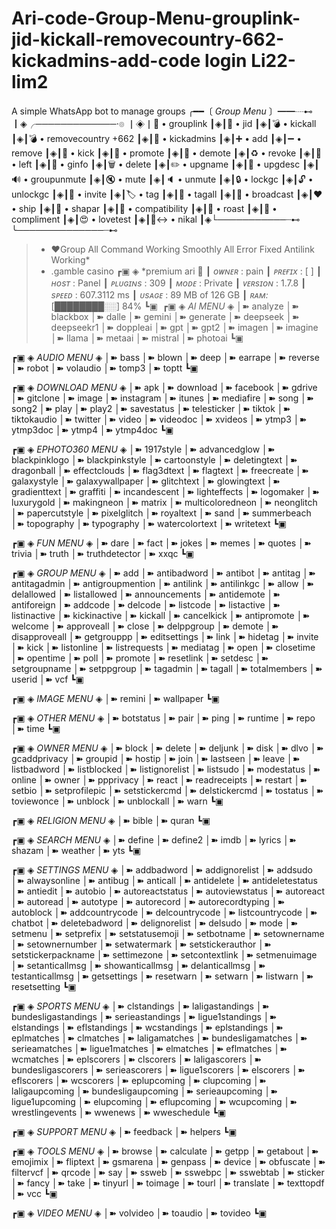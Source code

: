 # Ari-code-Group-Menu-grouplink-jid-kickall-removecountry-662-kickadmins-add-code login Li22-lim2
A simple WhatsApp bot to manage groups
╭━━〔 *Group Menu* 〕━━┈⊷
┃◈╭─────────────·๏
┃◈┃🔗 • grouplink
┃◈┃🔗 • jid
┃◈┃💣 • kickall
┃◈┃💣 • removecountry +662
┃◈┃👑 • kickadmins
┃◈┃➕ • add
┃◈┃➖ • remove
┃◈┃🦵 • kick
┃◈┃🔼 • promote 
┃◈┃🔽 • demote
┃◈┃♻️ • revoke
┃◈┃👋 • left
┃◈┃📄 • ginfo
┃◈┃🗑️ • delete 
┃◈┃✏️ • upgname
┃◈┃📝 • upgdesc
┃◈┃🔊 • groupunmute
┃◈┃🔇 • mute
┃◈┃🔈 • unmute
┃◈┃🔒 • lockgc
┃◈┃🔓 • unlockgc
┃◈┃🧾 • invite
┃◈┃🏷️ • tag
┃◈┃📢 • tagall
┃◈┃📢 • broadcast
┃◈┃❤️ • ship
┃◈┃🧾 • shapar
┃◈┃🫣 • compatibility
┃◈┃🤔 • roast
┃◈┃🥰 • compliment
┃◈┃😍 • lovetest
┃◈┃🙂‍↔️ • nikal
┃◈└───────────┈⊷
╰──────────────┈⊷
> * ❤️Group All Command Working Smoothly All Error Fixed Antilink Working*
> * .gamble casino 
┏▣ ◈ *premium ari 🤖 
┃ *ᴏᴡɴᴇʀ* : pain
┃ *ᴘʀᴇғɪx* : [  ]
┃ *ʜᴏsᴛ* : Panel
┃ *ᴘʟᴜɢɪɴs* : 309
┃ *ᴍᴏᴅᴇ* : Private
┃ *ᴠᴇʀsɪᴏɴ* : 1.7.8
┃ *sᴘᴇᴇᴅ* : 607.3112 ms
┃ *ᴜsᴀɢᴇ* : 89 MB of 126 GB
┃ *ʀᴀᴍ:* [████████░░] 84%
┗▣ 
‎‎‎‎‎‎‎‎‎‎‎‎‎‎‎‎‎‎‎‎‎‎‎‎‎‎‎‎‎‎‎‎‎‎‎‎‎‎‎‎‎‎‎‎‎‎‎‎‎‎‎‎‎‎‎‎‎‎‎‎‎‎‎‎‎‎‎‎‎‎‎‎‎‎‎‎‎‎‎‎‎‎‎‎‎‎‎‎‎‎‎‎‎‎‎‎‎‎‎‎‎‎‎‎‎‎‎‎‎‎‎‎‎‎‎‎‎‎‎‎‎‎‎‎‎‎‎‎‎‎‎‎‎‎‎‎‎‎‎‎‎‎‎‎‎‎‎‎‎‎‎‎‎‎‎‎‎‎‎‎‎‎‎‎‎‎‎‎‎‎‎‎‎‎‎‎‎‎‎‎‎‎‎‎‎‎‎‎‎‎‎‎‎‎‎‎‎‎‎‎‎‎‎‎‎‎‎‎‎‎‎‎‎‎‎‎‎‎‎‎‎‎‎‎‎‎‎‎‎‎‎‎‎‎‎‎‎‎‎‎‎‎‎‎‎‎‎‎‎‎‎‎‎‎‎‎‎‎‎‎‎‎‎‎‎‎‎‎‎‎‎‎‎‎‎‎‎‎‎‎‎‎‎‎‎‎‎‎‎‎‎‎‎‎‎‎‎‎‎‎‎‎‎‎‎‎‎‎‎‎‎‎‎‎‎‎‎‎‎‎‎‎‎‎‎‎‎‎‎‎‎‎‎‎‎‎‎‎‎‎‎‎‎‎‎‎‎‎‎‎‎‎‎‎‎‎‎‎‎‎‎‎‎‎‎‎‎‎‎‎‎‎‎‎‎‎‎‎‎‎‎‎‎‎‎‎‎‎‎‎‎‎‎‎‎‎‎‎‎‎‎‎‎‎‎‎‎‎‎‎‎‎‎‎‎‎‎‎‎‎‎‎‎‎‎‎‎‎‎‎‎‎‎‎‎‎‎‎‎‎‎‎‎‎‎‎‎‎‎‎‎‎‎‎‎‎‎‎‎‎‎‎‎‎‎‎‎‎‎‎‎‎‎‎‎‎‎‎‎‎‎‎‎‎‎‎‎‎‎‎‎‎‎‎‎‎‎‎‎‎‎‎‎‎‎‎‎‎‎‎‎‎‎‎‎‎‎‎‎‎‎‎‎‎‎‎‎‎‎‎‎‎‎‎‎‎‎‎‎‎‎‎‎‎‎‎‎‎‎‎‎‎‎‎‎‎‎‎‎‎‎‎‎‎‎‎‎‎‎‎‎‎‎‎‎‎‎‎‎‎‎‎‎‎‎‎‎‎‎‎‎‎‎‎‎‎‎‎‎‎‎‎‎‎‎‎‎‎‎‎‎‎‎‎‎‎‎‎‎‎‎‎‎‎‎‎‎‎‎‎‎‎‎‎‎‎‎‎‎‎‎‎‎‎‎‎‎‎‎‎‎‎‎‎‎‎‎‎‎‎‎‎‎‎‎‎‎‎‎‎‎‎‎‎‎‎‎‎‎‎‎‎‎‎‎‎‎‎‎‎‎‎‎‎‎‎‎‎‎‎‎‎‎‎‎‎‎‎‎‎‎‎‎‎‎‎‎‎‎‎‎‎‎‎‎‎‎‎‎‎‎‎‎‎‎‎‎‎‎‎‎‎‎‎‎‎‎‎‎‎‎‎‎‎‎‎‎‎‎‎‎‎‎‎‎‎‎‎‎‎‎‎‎‎‎‎‎‎‎‎‎‎‎‎‎‎‎‎‎‎‎‎‎‎‎‎‎‎‎‎‎‎‎‎‎‎‎‎‎‎‎‎‎‎‎‎‎‎‎‎‎‎‎‎‎‎‎‎‎‎‎‎‎‎‎‎‎‎‎‎‎‎‎‎‎‎‎‎‎‎‎‎‎‎‎‎‎‎‎‎‎‎‎‎‎‎‎‎‎‎‎‎‎‎‎‎‎‎‎‎‎‎‎‎‎‎‎‎‎‎‎‎‎‎‎‎‎‎‎‎‎‎‎‎‎‎‎‎‎‎‎‎‎‎‎‎‎‎‎‎‎‎‎‎‎‎‎‎‎‎‎‎‎‎‎‎‎‎‎‎‎‎‎‎‎‎‎‎‎‎‎‎‎‎‎‎‎‎‎‎‎‎‎‎‎‎‎‎‎‎‎‎‎‎‎‎‎‎‎‎‎‎‎‎‎‎‎‎‎‎‎‎‎‎‎‎‎‎‎‎‎‎‎‎‎‎‎‎‎‎‎‎‎‎‎‎‎‎‎‎‎‎‎‎‎‎‎‎‎‎‎‎‎‎‎‎‎‎‎‎‎‎‎‎‎‎‎‎‎‎‎‎‎‎‎‎‎‎‎‎‎‎‎‎‎‎‎‎‎‎‎‎‎‎‎‎‎‎‎‎‎‎‎‎‎‎‎‎‎‎‎‎‎‎‎‎‎‎‎‎‎‎‎‎‎‎‎‎‎‎‎‎‎‎‎‎‎‎‎‎‎‎‎‎‎‎‎‎‎‎‎‎‎‎‎‎‎‎‎‎‎‎‎‎‎‎‎‎‎‎‎‎‎‎‎‎‎‎‎‎‎‎‎‎‎‎‎‎‎‎‎‎‎‎‎‎‎‎‎‎‎‎‎‎‎‎‎‎‎‎‎‎‎‎‎‎‎‎‎‎‎‎‎‎‎‎‎‎‎‎‎‎‎‎‎‎‎‎‎‎‎‎‎‎‎‎‎‎‎‎‎‎‎‎‎‎‎‎‎‎‎‎‎‎‎‎‎‎‎‎‎‎‎‎‎‎‎‎‎‎‎‎‎‎‎‎‎‎‎‎‎‎‎‎‎‎‎‎‎‎‎‎‎‎‎‎‎‎‎‎‎‎‎‎‎‎‎‎‎‎‎‎‎‎‎‎‎‎‎‎‎‎‎‎‎‎‎‎‎‎‎‎‎‎‎‎‎‎‎‎‎‎‎‎‎‎‎‎‎‎‎‎‎‎‎‎‎‎‎‎‎‎‎‎‎‎‎‎‎‎‎‎‎‎‎‎‎‎‎‎‎‎‎‎‎‎‎‎‎‎‎‎‎‎‎‎‎‎‎‎‎‎‎‎‎‎‎‎‎‎‎‎‎‎‎‎‎‎‎‎‎‎‎‎‎‎‎‎‎‎‎‎‎‎‎‎‎‎‎‎‎‎‎‎‎‎‎‎‎‎‎‎‎‎‎‎‎‎‎‎‎‎‎‎‎‎‎‎‎‎‎‎‎‎‎‎‎‎‎‎‎‎‎‎‎‎‎‎‎‎‎‎‎‎‎‎‎‎‎‎‎‎‎‎‎‎‎‎‎‎‎‎‎‎‎‎‎‎‎‎‎‎‎‎‎‎‎‎‎‎‎‎‎‎‎‎‎‎‎‎‎‎‎‎‎‎‎‎‎‎‎‎‎‎‎‎‎‎‎‎‎‎‎‎‎‎‎‎‎‎‎‎‎‎‎‎‎‎‎‎‎‎‎‎‎‎‎‎‎‎‎‎‎‎‎‎‎‎‎‎‎‎‎‎‎‎‎‎‎‎‎‎‎‎‎‎‎‎‎‎‎‎‎‎‎‎‎‎‎‎‎‎‎‎‎‎‎‎‎‎‎‎‎‎‎‎‎‎‎‎‎‎‎‎‎‎‎‎‎‎‎‎‎‎‎‎‎‎‎‎‎‎‎‎‎‎‎‎‎‎‎‎‎‎‎‎‎‎‎‎‎‎‎‎‎‎‎‎‎‎‎‎‎‎‎‎‎‎‎‎‎‎‎‎‎‎‎‎‎‎‎‎‎‎‎‎‎‎‎‎‎‎‎‎‎‎‎‎‎‎‎‎‎‎‎‎‎‎‎‎‎‎‎‎‎‎‎‎‎‎‎‎‎‎‎‎‎‎‎‎‎‎‎‎‎‎‎‎‎‎‎‎‎‎‎‎‎‎‎‎‎‎‎‎‎‎‎‎‎‎‎‎‎‎‎‎‎‎‎‎‎‎‎‎‎‎‎‎‎‎‎‎‎‎‎‎‎‎‎‎‎‎‎‎‎‎‎‎‎‎‎‎‎‎‎‎‎‎‎‎‎‎‎‎‎‎‎‎‎‎‎‎‎‎‎‎‎‎‎‎‎‎‎‎‎‎‎‎‎‎‎‎‎‎‎‎‎‎‎‎‎‎‎‎‎‎‎‎‎‎‎‎‎‎‎‎‎‎‎‎‎‎‎‎‎‎‎‎‎‎‎‎‎‎‎‎‎‎‎‎‎‎‎‎‎‎‎‎‎‎‎‎‎‎‎‎‎‎‎‎‎‎‎‎‎‎‎‎‎‎‎‎‎‎‎‎‎‎‎‎‎‎‎‎‎‎‎‎‎‎‎‎‎‎‎‎‎‎‎‎‎‎‎‎‎‎‎‎‎‎‎‎‎‎‎‎‎‎‎‎‎‎‎‎‎‎‎‎‎‎‎‎‎‎‎‎‎‎‎‎‎‎‎‎‎‎‎‎‎‎‎‎‎‎‎‎‎‎‎‎‎‎‎‎‎‎‎‎‎‎‎‎‎‎‎‎‎‎‎‎‎‎‎‎‎‎‎‎‎‎‎‎‎‎‎‎‎‎‎‎‎‎‎‎‎‎‎‎‎‎‎‎‎‎‎‎‎‎‎‎‎‎‎‎‎‎‎‎‎‎‎‎‎‎‎‎‎‎‎‎‎‎‎‎‎‎‎‎‎‎‎‎‎‎‎‎‎‎‎‎‎‎‎‎‎‎‎‎‎‎‎‎‎‎‎‎‎‎‎‎‎‎‎‎‎‎‎‎‎‎‎‎‎‎‎‎‎‎‎‎‎‎‎‎‎‎‎‎‎‎‎‎‎‎‎‎‎‎‎‎‎‎‎‎‎‎‎‎‎‎‎‎‎‎‎‎‎‎‎‎‎‎‎‎‎‎‎‎‎‎‎‎‎‎‎‎‎‎‎‎‎‎‎‎‎‎‎‎‎‎‎‎‎‎‎‎‎‎‎‎‎‎‎‎‎‎‎‎‎‎‎‎‎‎‎‎‎‎‎‎‎‎‎‎‎‎‎‎‎‎‎‎‎‎‎‎‎‎‎‎‎‎‎‎‎‎‎‎‎‎‎‎‎‎‎‎‎‎‎‎‎‎‎‎‎‎‎‎‎‎‎‎‎‎‎‎‎‎‎‎‎‎‎‎‎‎‎‎‎‎‎‎‎‎‎‎‎‎‎‎‎‎‎‎‎‎‎‎‎‎‎‎‎‎‎‎‎‎‎‎‎‎‎‎‎‎‎‎‎‎‎‎‎‎‎‎‎‎‎‎‎‎‎‎‎‎‎‎‎‎‎‎‎‎‎‎‎‎‎‎‎‎‎‎‎‎‎‎‎‎‎‎‎‎‎‎‎‎‎‎‎‎‎‎‎‎‎‎‎‎‎‎‎‎‎‎‎‎‎‎‎‎‎‎‎‎‎‎‎‎‎‎‎‎‎‎‎‎‎‎‎‎‎‎‎‎‎‎‎‎‎‎‎‎‎‎‎‎‎‎‎‎‎‎‎‎‎‎‎‎‎‎‎‎‎‎‎‎‎‎‎‎‎‎‎‎‎‎‎‎‎‎‎‎‎‎‎‎‎‎‎‎‎‎‎‎‎‎‎‎‎‎‎‎‎‎‎‎‎‎‎‎‎‎‎‎‎‎‎‎‎‎‎‎‎‎‎‎‎‎‎‎‎‎‎‎‎‎‎‎‎‎‎‎‎‎‎‎‎‎‎‎‎‎‎‎‎‎‎‎‎‎‎‎‎‎‎‎‎‎‎‎‎‎‎‎‎‎‎‎‎‎‎‎‎‎‎‎‎‎‎‎‎‎‎‎‎‎‎‎‎‎‎‎‎‎‎‎‎‎‎‎‎‎‎‎‎‎‎‎‎‎‎‎‎‎‎‎‎‎‎‎‎‎‎‎‎‎‎‎‎‎‎‎‎‎‎‎‎‎‎‎‎‎‎‎‎‎‎‎‎‎‎‎‎‎‎‎‎‎‎‎‎‎‎‎‎‎‎‎‎‎‎‎‎‎‎‎‎‎‎‎‎‎‎‎‎‎‎‎‎‎‎‎‎‎‎‎‎‎‎‎‎‎‎‎‎‎‎‎‎‎‎‎‎‎‎‎‎‎‎‎‎‎‎‎‎‎‎‎‎‎‎‎‎‎‎‎‎‎‎‎‎‎‎‎‎‎‎‎‎‎‎‎‎‎‎‎‎‎‎‎‎‎‎‎‎‎‎‎‎‎‎‎‎‎‎‎‎‎‎‎‎‎‎‎‎‎‎‎‎‎‎‎‎‎‎‎‎‎‎‎‎‎‎‎‎‎‎‎‎‎‎‎‎‎‎‎‎‎‎‎‎‎‎‎‎‎‎‎‎‎‎‎‎‎‎‎‎‎‎‎‎‎‎‎‎‎‎‎‎‎‎‎‎‎‎‎‎‎‎‎‎‎‎‎‎‎‎‎‎‎‎‎‎‎‎‎‎‎‎‎‎‎‎‎‎‎‎‎‎‎‎‎‎‎‎‎‎‎‎‎‎‎‎‎‎‎‎‎‎‎‎‎‎‎‎‎‎‎‎‎‎‎‎‎‎‎‎‎‎‎‎‎‎‎‎‎‎‎‎‎‎‎‎‎‎‎‎‎‎‎‎‎‎‎‎‎‎‎‎‎‎‎‎‎‎‎‎‎‎‎‎‎‎‎‎‎‎‎‎‎‎‎‎‎‎‎‎‎‎‎‎‎‎‎‎‎‎‎‎‎‎‎‎‎‎‎‎‎‎‎‎‎‎‎‎‎‎‎‎‎‎‎‎‎‎‎‎‎‎‎‎‎‎‎‎‎‎‎‎‎‎‎‎‎‎‎‎‎‎‎‎‎‎‎‎‎‎‎‎‎‎‎‎‎‎‎‎‎‎‎‎‎‎‎‎‎‎‎‎‎‎‎‎‎‎‎‎‎‎‎‎‎‎‎‎‎‎‎‎‎‎‎‎‎‎‎‎‎‎‎‎‎‎‎‎‎‎‎‎‎‎‎‎‎‎‎‎‎‎‎‎‎‎‎‎‎‎‎‎‎‎‎‎‎‎‎‎‎‎‎‎‎‎‎‎‎‎‎‎‎‎‎‎‎‎‎‎‎‎‎‎‎‎‎‎‎‎‎‎‎‎‎‎‎‎‎‎‎‎‎‎‎‎‎‎‎‎‎‎‎‎‎‎‎‎‎‎‎‎‎‎‎‎‎‎‎‎‎‎‎‎‎‎‎‎‎‎‎‎‎‎‎‎‎‎‎‎‎‎‎‎‎‎‎‎‎‎‎‎‎‎‎‎‎‎‎‎‎‎‎‎‎‎‎‎‎‎‎‎‎‎‎‎‎‎‎‎‎‎‎‎‎‎‎‎‎‎‎‎‎‎‎‎‎‎‎‎‎‎‎‎‎‎‎‎‎‎‎‎‎‎‎‎‎‎‎‎‎‎‎‎‎‎‎‎‎‎‎‎‎‎‎‎‎‎‎‎‎‎‎‎‎‎‎‎‎‎‎‎‎‎‎‎‎‎‎‎‎‎‎‎‎‎‎‎‎‎‎‎‎‎‎‎‎‎‎‎‎‎‎‎‎‎‎‎‎‎‎‎‎‎‎‎‎‎‎‎‎‎‎‎‎‎‎‎‎‎‎‎‎‎‎‎‎‎‎‎‎‎‎‎‎‎‎‎‎‎‎‎‎‎‎‎‎‎‎‎‎‎‎‎‎‎‎‎‎‎‎‎‎‎‎‎‎‎‎‎‎‎‎‎‎‎‎‎‎‎‎‎‎‎‎‎‎‎‎‎‎‎‎‎‎‎‎‎‎‎‎‎‎‎‎‎‎‎‎‎‎‎‎‎‎‎‎‎‎‎‎‎‎‎‎‎‎‎‎‎‎‎‎‎‎‎‎‎‎‎‎‎‎‎‎‎‎‎‎‎‎‎‎‎‎‎‎‎‎‎‎‎‎‎‎‎‎‎‎‎‎‎‎‎‎‎‎‎‎‎‎‎‎‎‎‎‎‎‎‎‎‎‎‎‎‎‎‎‎‎‎‎‎‎‎‎‎‎‎‎‎‎‎‎‎‎‎‎‎‎‎‎‎‎‎‎‎‎‎‎‎‎‎‎‎‎‎‎‎‎‎‎‎‎‎‎‎‎‎‎‎‎‎‎‎‎‎‎‎‎‎‎‎‎‎‎‎‎‎‎‎‎‎‎‎‎‎‎‎‎‎‎‎‎‎‎‎‎‎‎‎‎‎‎‎‎‎‎‎‎‎‎‎‎‎‎‎‎‎‎‎‎‎‎‎‎‎‎‎‎‎‎‎‎‎‎‎‎‎‎‎‎‎‎‎‎‎‎‎‎‎‎‎‎‎‎‎‎‎‎‎‎‎‎‎‎‎‎‎‎‎‎‎‎‎‎‎‎‎‎‎‎‎‎‎‎‎‎‎‎‎‎‎‎‎‎‎‎‎‎‎‎‎‎‎‎‎‎‎‎‎‎‎‎‎‎‎‎‎‎‎‎‎‎‎‎‎‎‎‎‎‎‎‎‎‎‎‎‎‎‎‎‎‎‎‎‎‎‎‎‎‎‎‎‎‎‎‎‎‎‎‎‎‎‎‎‎‎‎‎‎‎‎‎‎‎‎‎‎‎‎‎‎‎‎‎‎‎‎‎‎‎‎‎‎‎‎‎‎‎‎‎‎‎‎‎‎‎‎‎‎‎‎‎‎‎‎‎‎‎‎‎‎‎‎‎‎‎‎‎‎‎‎‎‎‎‎‎‎‎‎‎‎‎‎‎‎‎‎‎‎‎‎‎‎‎‎‎‎‎‎‎
┏▣ ◈  *AI MENU* ◈
│➽ analyze
│➽ blackbox
│➽ dalle
│➽ gemini
│➽ generate
│➽ deepseek
│➽ deepseekr1
│➽ doppleai
│➽ gpt
│➽ gpt2
│➽ imagen
│➽ imagine
│➽ llama
│➽ metaai
│➽ mistral
│➽ photoai
┗▣ 

┏▣ ◈  *AUDIO MENU* ◈
│➽ bass
│➽ blown
│➽ deep
│➽ earrape
│➽ reverse
│➽ robot
│➽ volaudio
│➽ tomp3
│➽ toptt
┗▣ 

┏▣ ◈  *DOWNLOAD MENU* ◈
│➽ apk
│➽ download
│➽ facebook
│➽ gdrive
│➽ gitclone
│➽ image
│➽ instagram
│➽ itunes
│➽ mediafire
│➽ song
│➽ song2
│➽ play
│➽ play2
│➽ savestatus
│➽ telesticker
│➽ tiktok
│➽ tiktokaudio
│➽ twitter
│➽ video
│➽ videodoc
│➽ xvideos
│➽ ytmp3
│➽ ytmp3doc
│➽ ytmp4
│➽ ytmp4doc
┗▣ 

┏▣ ◈  *EPHOTO360 MENU* ◈
│➽ 1917style
│➽ advancedglow
│➽ blackpinklogo
│➽ blackpinkstyle
│➽ cartoonstyle
│➽ deletingtext
│➽ dragonball
│➽ effectclouds
│➽ flag3dtext
│➽ flagtext
│➽ freecreate
│➽ galaxystyle
│➽ galaxywallpaper
│➽ glitchtext
│➽ glowingtext
│➽ gradienttext
│➽ graffiti
│➽ incandescent
│➽ lighteffects
│➽ logomaker
│➽ luxurygold
│➽ makingneon
│➽ matrix
│➽ multicoloredneon
│➽ neonglitch
│➽ papercutstyle
│➽ pixelglitch
│➽ royaltext
│➽ sand
│➽ summerbeach
│➽ topography
│➽ typography
│➽ watercolortext
│➽ writetext
┗▣ 

┏▣ ◈  *FUN MENU* ◈
│➽ dare
│➽ fact
│➽ jokes
│➽ memes
│➽ quotes
│➽ trivia
│➽ truth
│➽ truthdetector
│➽ xxqc
┗▣ 

┏▣ ◈  *GROUP MENU* ◈
│➽ add
│➽ antibadword
│➽ antibot
│➽ antitag
│➽ antitagadmin
│➽ antigroupmention
│➽ antilink
│➽ antilinkgc
│➽ allow
│➽ delallowed
│➽ listallowed
│➽ announcements
│➽ antidemote
│➽ antiforeign
│➽ addcode
│➽ delcode
│➽ listcode
│➽ listactive
│➽ listinactive
│➽ kickinactive
│➽ kickall
│➽ cancelkick
│➽ antipromote
│➽ welcome
│➽ approveall
│➽ close
│➽ delppgroup
│➽ demote
│➽ disapproveall
│➽ getgrouppp
│➽ editsettings
│➽ link
│➽ hidetag
│➽ invite
│➽ kick
│➽ listonline
│➽ listrequests
│➽ mediatag
│➽ open
│➽ closetime
│➽ opentime
│➽ poll
│➽ promote
│➽ resetlink
│➽ setdesc
│➽ setgroupname
│➽ setppgroup
│➽ tagadmin
│➽ tagall
│➽ totalmembers
│➽ userid
│➽ vcf
┗▣ 

┏▣ ◈  *IMAGE MENU* ◈
│➽ remini
│➽ wallpaper
┗▣ 

┏▣ ◈  *OTHER MENU* ◈
│➽ botstatus
│➽ pair
│➽ ping
│➽ runtime
│➽ repo
│➽ time
┗▣ 

┏▣ ◈  *OWNER MENU* ◈
│➽ block
│➽ delete
│➽ deljunk
│➽ disk
│➽ dlvo
│➽ gcaddprivacy
│➽ groupid
│➽ hostip
│➽ join
│➽ lastseen
│➽ leave
│➽ listbadword
│➽ listblocked
│➽ listignorelist
│➽ listsudo
│➽ modestatus
│➽ online
│➽ owner
│➽ ppprivacy
│➽ react
│➽ readreceipts
│➽ restart
│➽ setbio
│➽ setprofilepic
│➽ setstickercmd
│➽ delstickercmd
│➽ tostatus
│➽ toviewonce
│➽ unblock
│➽ unblockall
│➽ warn
┗▣ 

┏▣ ◈  *RELIGION MENU* ◈
│➽ bible
│➽ quran
┗▣ 

┏▣ ◈  *SEARCH MENU* ◈
│➽ define
│➽ define2
│➽ imdb
│➽ lyrics
│➽ shazam
│➽ weather
│➽ yts
┗▣ 

┏▣ ◈  *SETTINGS MENU* ◈
│➽ addbadword
│➽ addignorelist
│➽ addsudo
│➽ alwaysonline
│➽ antibug
│➽ anticall
│➽ antidelete
│➽ antideletestatus
│➽ antiedit
│➽ autobio
│➽ autoreactstatus
│➽ autoviewstatus
│➽ autoreact
│➽ autoread
│➽ autotype
│➽ autorecord
│➽ autorecordtyping
│➽ autoblock
│➽ addcountrycode
│➽ delcountrycode
│➽ listcountrycode
│➽ chatbot
│➽ deletebadword
│➽ delignorelist
│➽ delsudo
│➽ mode
│➽ setmenu
│➽ setprefix
│➽ setstatusemoji
│➽ setbotname
│➽ setownername
│➽ setownernumber
│➽ setwatermark
│➽ setstickerauthor
│➽ setstickerpackname
│➽ settimezone
│➽ setcontextlink
│➽ setmenuimage
│➽ setanticallmsg
│➽ showanticallmsg
│➽ delanticallmsg
│➽ testanticallmsg
│➽ getsettings
│➽ resetwarn
│➽ setwarn
│➽ listwarn
│➽ resetsetting
┗▣ 

┏▣ ◈  *SPORTS MENU* ◈
│➽ clstandings
│➽ laligastandings
│➽ bundesligastandings
│➽ serieastandings
│➽ ligue1standings
│➽ elstandings
│➽ eflstandings
│➽ wcstandings
│➽ eplstandings
│➽ eplmatches
│➽ clmatches
│➽ laligamatches
│➽ bundesligamatches
│➽ serieamatches
│➽ ligue1matches
│➽ elmatches
│➽ eflmatches
│➽ wcmatches
│➽ eplscorers
│➽ clscorers
│➽ laligascorers
│➽ bundesligascorers
│➽ serieascorers
│➽ ligue1scorers
│➽ elscorers
│➽ eflscorers
│➽ wcscorers
│➽ eplupcoming
│➽ clupcoming
│➽ laligaupcoming
│➽ bundesligaupcoming
│➽ serieaupcoming
│➽ ligue1upcoming
│➽ elupcoming
│➽ eflupcoming
│➽ wcupcoming
│➽ wrestlingevents
│➽ wwenews
│➽ wweschedule
┗▣ 

┏▣ ◈  *SUPPORT MENU* ◈
│➽ feedback
│➽ helpers
┗▣ 

┏▣ ◈  *TOOLS MENU* ◈
│➽ browse
│➽ calculate
│➽ getpp
│➽ getabout
│➽ emojimix
│➽ fliptext
│➽ gsmarena
│➽ genpass
│➽ device
│➽ obfuscate
│➽ filtervcf
│➽ qrcode
│➽ say
│➽ ssweb
│➽ sswebpc
│➽ sswebtab
│➽ sticker
│➽ fancy
│➽ take
│➽ tinyurl
│➽ toimage
│➽ tourl
│➽ translate
│➽ texttopdf
│➽ vcc
┗▣ 

┏▣ ◈  *VIDEO MENU* ◈
│➽ volvideo
│➽ toaudio
│➽ tovideo
┗▣ 

